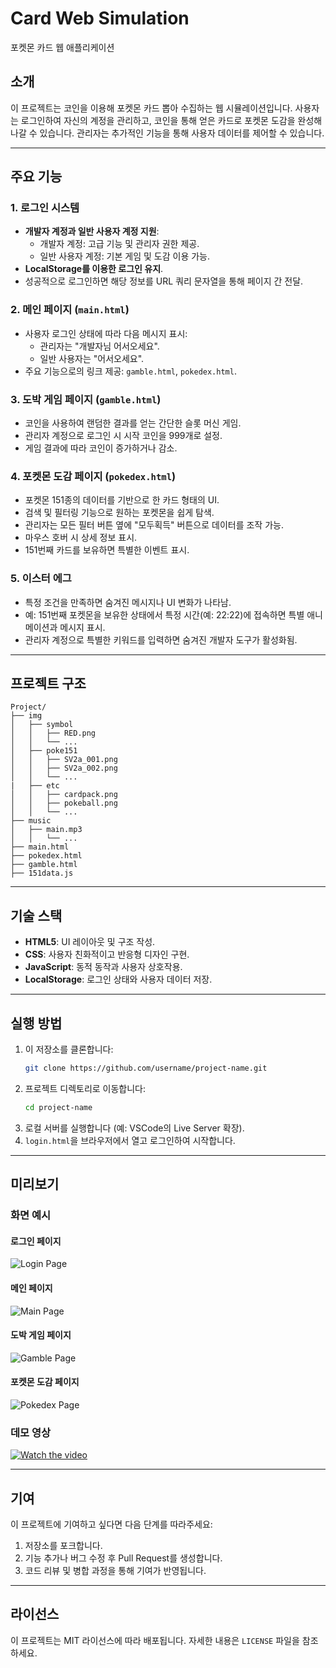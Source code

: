# Card Web Simulation
포켓몬 카드 웹 애플리케이션

## 소개
이 프로젝트는 코인을 이용해 포켓몬 카드 뽑아 수집하는 웹 시뮬레이션입니다. 
사용자는 로그인하여 자신의 계정을 관리하고, 코인을 통해 얻은 카드로 포켓몬 도감을 완성해 나갈 수 있습니다. 
관리자는 추가적인 기능을 통해 사용자 데이터를 제어할 수 있습니다.

---

## 주요 기능

### 1. 로그인 시스템
- **개발자 계정과 일반 사용자 계정 지원**:
  - 개발자 계정: 고급 기능 및 관리자 권한 제공.
  - 일반 사용자 계정: 기본 게임 및 도감 이용 가능.
- **LocalStorage를 이용한 로그인 유지**.
- 성공적으로 로그인하면 해당 정보를 URL 쿼리 문자열을 통해 페이지 간 전달.

### 2. 메인 페이지 (`main.html`)
- 사용자 로그인 상태에 따라 다음 메시지 표시:
  - 관리자는 "개발자님 어서오세요".
  - 일반 사용자는 "어서오세요".
- 주요 기능으로의 링크 제공: `gamble.html`, `pokedex.html`.

### 3. 도박 게임 페이지 (`gamble.html`)
- 코인을 사용하여 랜덤한 결과를 얻는 간단한 슬롯 머신 게임.
- 관리자 계정으로 로그인 시 시작 코인을 999개로 설정.
- 게임 결과에 따라 코인이 증가하거나 감소.

### 4. 포켓몬 도감 페이지 (`pokedex.html`)
- 포켓몬 151종의 데이터를 기반으로 한 카드 형태의 UI.
- 검색 및 필터링 기능으로 원하는 포켓몬을 쉽게 탐색.
- 관리자는 모든 필터 버튼 옆에 "모두획득" 버튼으로 데이터를 조작 가능.
- 마우스 호버 시 상세 정보 표시.
- 151번째 카드를 보유하면 특별한 이벤트 표시.

### 5. 이스터 에그
- 특정 조건을 만족하면 숨겨진 메시지나 UI 변화가 나타남.
- 예: 151번째 포켓몬을 보유한 상태에서 특정 시간(예: 22:22)에 접속하면 특별 애니메이션과 메시지 표시.
- 관리자 계정으로 특별한 키워드를 입력하면 숨겨진 개발자 도구가 활성화됨.

---

## 프로젝트 구조
```
Project/
├── img
│   ├── symbol
│   │   ├── RED.png
│   │   └── ...
│   ├── poke151
│   │   ├── SV2a_001.png
│   │   ├── SV2a_002.png
│   │   └── ...
|   ├── etc
│   │   ├── cardpack.png
│   │   ├── pokeball.png
│   │   └── ...
├── music
│   ├── main.mp3
│   │   └── ...
├── main.html
├── pokedex.html
├── gamble.html
├── 151data.js
```

---

## 기술 스택
- **HTML5**: UI 레이아웃 및 구조 작성.
- **CSS**: 사용자 친화적이고 반응형 디자인 구현.
- **JavaScript**: 동적 동작과 사용자 상호작용.
- **LocalStorage**: 로그인 상태와 사용자 데이터 저장.

---

## 실행 방법
1. 이 저장소를 클론합니다:
   ```bash
   git clone https://github.com/username/project-name.git
   ```
2. 프로젝트 디렉토리로 이동합니다:
   ```bash
   cd project-name
   ```
3. 로컬 서버를 실행합니다 (예: VSCode의 Live Server 확장).
4. `login.html`을 브라우저에서 열고 로그인하여 시작합니다.

---

## 미리보기

### 화면 예시
#### 로그인 페이지
![Login Page](img/sample_login.png)

#### 메인 페이지
![Main Page](img/sample_main.png)

#### 도박 게임 페이지
![Gamble Page](img/sample_gamble.png)

#### 포켓몬 도감 페이지
![Pokedex Page](img/sample_pokedex.png)

### 데모 영상
[![Watch the video](img/sample_video_thumbnail.png)](https://youtu.be/sample_video_link)

---

## 기여
이 프로젝트에 기여하고 싶다면 다음 단계를 따라주세요:
1. 저장소를 포크합니다.
2. 기능 추가나 버그 수정 후 Pull Request를 생성합니다.
3. 코드 리뷰 및 병합 과정을 통해 기여가 반영됩니다.

---

## 라이선스
이 프로젝트는 MIT 라이선스에 따라 배포됩니다. 자세한 내용은 `LICENSE` 파일을 참조하세요.
